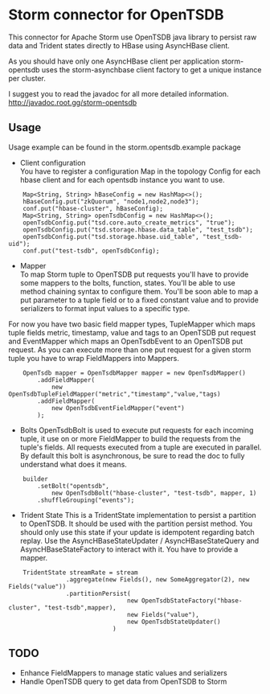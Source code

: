 Storm connector for OpenTSDB
============================

This connector for Apache Storm use OpenTSDB java library to 
persist raw data and Trident states directly to HBase using 
AsyncHBase client.
 
As you should have only one AsyncHBase client per application
storm-opentsdb uses the storm-asynchbase client factory to get
a unique instance per cluster.

I suggest you to read the javadoc for all more detailed information.
http://javadoc.root.gg/storm-opentsdb

Usage
-----

Usage example can be found in the storm.opentsdb.example package

 * Client configuration  
You have to register a configuration Map in the topology Config for
each hbase client and for each opentsdb instance you want to use. 

```
    Map<String, String> hBaseConfig = new HashMap<>();
    hBaseConfig.put("zkQuorum", "node1,node2,node3");
    conf.put("hbase-cluster", hBaseConfig);
    Map<String, String> openTsdbConfig = new HashMap<>();
    openTsdbConfig.put("tsd.core.auto_create_metrics", "true");
    openTsdbConfig.put("tsd.storage.hbase.data_table", "test_tsdb");
    openTsdbConfig.put("tsd.storage.hbase.uid_table", "test_tsdb-uid");
    conf.put("test-tsdb", openTsdbConfig);
```

 * Mapper  
To map Storm tuple to OpenTSDB put requests you'll have to provide
some mappers to the bolts, function, states.
You'll be able to use method chaining syntax to configure them.
You'll be soon able to map a put parameter to a tuple field or to a
fixed constant value and to provide serializers to format input
values to a specific type.

For now you have two basic field mapper types, TupleMapper which maps
tuple fields metric, timestamp, value and tags to an OpenTSDB put
request and EventMapper which maps an OpenTsdbEvent to an OpenTSDB put
request. As you can execute more than one put request for a given storm
tuple you have to wrap FieldMappers into Mappers.

```
    OpenTsdb mapper = OpenTsdbMapper mapper = new OpenTsdbMapper()
        .addFieldMapper(
            new OpenTsdbTupleFieldMapper("metric","timestamp","value,"tags)
        .addFieldMapper(
            new OpenTsdbEventFieldMapper("event")
        );
```

 * Bolts
OpenTsdbBolt is used to execute put requests for each incoming tuple, it use
on or more FieldMapper to build the requests from the tuple's fields. All 
requests executed from a tuple are executed in parallel. By default this 
bolt is asynchronous, be sure to read the doc to fully understand what does it
means.

```
    builder
        .setBolt("opentsdb",
            new OpenTsdbBolt("hbase-cluster", "test-tsdb", mapper, 1)
        .shuffleGrouping("events");
```

 * Trident State
This is a TridentState implementation to persist a partition to OpenTSDB.
It should be used with the partition persist method.
You should only use this state if your update is idempotent regarding batch replay. Use the
AsyncHBaseStateUpdater / AsyncHBaseStateQuery and AsyncHBaseStateFactory to interact with it.
You have to provide a mapper.

```
    TridentState streamRate = stream
                .aggregate(new Fields(), new SomeAggregator(2), new Fields("value"))
                .partitionPersist(
                                 new OpenTsdbStateFactory("hbase-cluster", "test-tsdb",mapper),
                                 new Fields("value"),
                                 new OpenTsdbStateUpdater()
                             )
```

TODO
----

 * Enhance FieldMappers to manage static values and serializers
 * Handle OpenTSDB query to get data from OpenTSDB to Storm